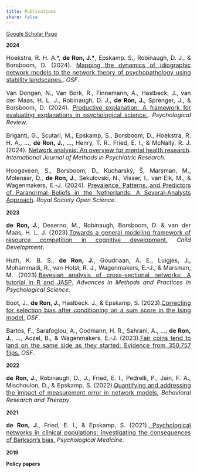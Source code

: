 ```yaml
---
title: Publications 
share: false
---
```


[Google Scholar Page](https://scholar.google.com/citations?user=eMNx9PYAAAAJ&hl=nl&oi=ao)


**2024**

<p style="font-size:medium;text-align:justify">  Hoekstra, R. H. A.*, <b>de Ron, J.*</b>, Epskamp. S., Robinaugh, D. J., & Borsboom, D. (2024). <a href = "https://osf.io/9sguw/download">Mapping the dynamics of idiographic network models to the network theory of psychopathology using stability landscapes.</a>. <em>OSF</em>.</p>

<p style="font-size:medium;text-align:justify"> Van Dongen, N., Van Bork, R., Finnemann, A., Haslbeck, J., van der Maas, H. L. J., Robinaugh, D. J., <b>de Ron, J.</b>, Sprenger, J., & Borsboom, D. (2024). <a href = "https://psycnet.apa.org/fulltext/2025-04988-001.pdf">Productive explanation: A framework for evaluating explanations in psychological science.</a>. <em>Psychological Review</em>.</p>

<p style="font-size:medium;text-align:justify"> Briganti, G., Scutari, M., Epskamp, S., Borsboom, D., Hoekstra, R. H. A., ..., <b>de Ron, J.</b>, ..., Henry, T. R., Fried, E. I., & McNally, R. J. (2024). <a href = "https://onlinelibrary.wiley.com/doi/pdf/10.1002/mpr.2034">Network analysis: An overview for mental health research</a>. <em>International Journal of Methods in Psychiatric Research</em>.</p>

<p style="font-size:medium;text-align:justify">Hoogeveen, S., Borsboom, D., Kucharský, Š, Marsman, M., Molenaar, D., <b>de Ron, J.</b>, Sekulovski, N., Visser, I., van Elk, M., & Wagenmakers, E.-J. (2024). <a href = "https://royalsocietypublishing.org/doi/10.1098/rsos.240049"> Prevalence, Patterns, and Predictors of Paranormal Beliefs in the Netherlands: A Several-Analysts Approach</a>. <em>Royal Society Open Science</em>.</p>

**2023**

<p style="font-size:medium;text-align:justify"><b>de Ron, J.</b>, Deserno, M., Robinaugh, Borsboom, D. & van der Maas, H. L. J. (2023).<a href = "https://srcd.onlinelibrary.wiley.com/doi/pdf/10.1111/cdev.13973">Towards a general modeling framework of resource competition in cognitive development.</a> <em>Child Development</em>.</p> 

<p style="font-size:medium;text-align:justify">Huth, K. B. S., <b>de Ron, J.</b>, Goudriaan, A. E., Luigjes, J., Mohammadi, R., van Holst, R. J., Wagenmakers, E.-J., & Marsman, M. (2023).<a href = "https://journals.sagepub.com/doi/pdf/10.1177/25152459231193334">Bayesian analysis of cross-sectional networks: A tutorial in R and JASP.</a> <em>Advances in Methods and Practices in Psychological Science</em>.</p> 

<p style="font-size:medium;text-align:justify">Boot, J., <b>de Ron, J.</b>, Haslbeck. J., & Epskamp, S. (2023).<a href = "https://osf.io/xq8ur/download">Correcting for selection bias after conditioning on a sum score in the Ising model.</a> <em>OSF</em>.</p> 

<p style="font-size:medium;text-align:justify">Bartos, F., Sarafoglou, A., Godmann, H. R., Sahrani, A., ..., <b>de Ron, J.</b>, ..., Aczel, B., & Wagenmakers, E.-J. (2023).<a href = "https://arxiv.org/pdf/2310.04153">Fair coins tend to land on the same side as they started: Evidence from 350,757 flips.</a> <em>OSF</em>.</p> 

**2022**

<p style="font-size:medium;text-align:justify"><b>de Ron, J.</b>, Robinaugh, D., J., Fried, E. I., Pedrelli, P., Jain, F. A., Mischoulon, D., & Epskamp, S. (2022).<a href = "https://www.sciencedirect.com/science/article/pii/S0005796722001346">Quantifying and addressing the impact of measurement error in network models.</a> <em>Behavioral Research and Therapy</em>.</p> 


**2021**

<p style="font-size:medium;text-align:justify"><b>de Ron, J.</b>, Fried, E. I., & Epskamp, S. (2021).<a href = "https://doi.org/10.1017/S0033291719003209"> Psychological networks in clinical populations: investigating the consequences of Berkson’s bias.</a> <em>Psychological Medicine</em>.</p> 


**2019**



**Policy papers**
